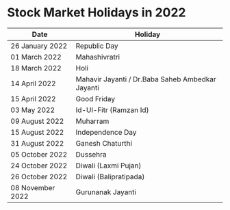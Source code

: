 # Stock Market Holidays in 2022

| Date             | Holiday                                          |
|------------------|--------------------------------------------------|
| 26 January 2022  | Republic Day                                     |
| 01 March 2022    | Mahashivratri                                    |
| 18 March 2022    | Holi                                             |
| 14 April 2022    | Mahavir Jayanti / Dr.Baba Saheb Ambedkar Jayanti |
| 15 April 2022    | Good Friday                                      |
| 03 May 2022      | Id-Ul-Fitr (Ramzan Id)                           |
| 09 August 2022   | Muharram                                         |
| 15 August 2022   | Independence Day                                 |
| 31 August 2022   | Ganesh Chaturthi                                 |
| 05 October 2022  | Dussehra                                         |
| 24 October 2022  | Diwali (Laxmi Pujan)                             |
| 26 October 2022  | Diwali (Balipratipada)                           |
| 08 November 2022 | Gurunanak Jayanti                                |

